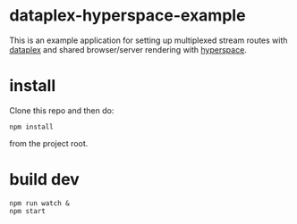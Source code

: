 # dataplex-hyperspace-example

This is an example application for setting up multiplexed stream routes with
[dataplex](https://npmjs.org/package/dataplex) and shared browser/server
rendering with [hyperspace](https://npmjs.org/package/hyperspace).

# install

Clone this repo and then do:

```
npm install
```

from the project root.

# build dev

```
npm run watch &
npm start
```
